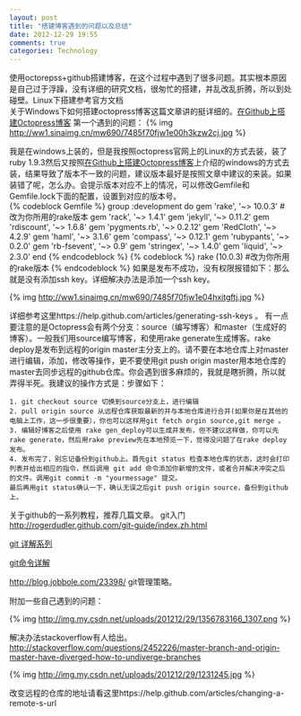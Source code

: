 ```yaml
---
layout: post
title: "搭建博客遇到的问题以及总结"
date: 2012-12-29 19:55
comments: true
categories: Technology
---
```

 使用octorepss+github搭建博客，在这个过程中遇到了很多问题。其实根本原因是自己过于浮躁，没有详细的研究文档，很匆忙的搭建，并乱改乱折腾，所以到处碰壁。Linux下搭建参考官方文档  
  关于Windows下如何搭建octopress博客这篇文章讲的挺详细的。<a href="http://xuhehuan.com/783.html" title="在Github上搭建Octopress博客">在Github上搭建Octopress博客</a>
  第一个遇到的问题：
{% img http://ww1.sinaimg.cn/mw690/7485f70fjw1e00h3kzw2cj.jpg %}

  我是在windows上装的，但是我按照octopress官网上的Linux的方式去装，装了ruby 1.9.3然后又按照<a href="http://xuhehuan.com/783.html"     title="在Github上搭建Octopress博客">在Github上搭建Octopress博客</a>上介绍的windows的方式去装，结果导致了版本不一致的问题，建议版本最好是按照文章中建议的来装。如果装错了呢，怎么办。会提示版本对应不上的情况，可以修改Gemfile和Gemfile.lock下面的配置，设置到对应的版本号。  
{% codeblock Gemfile %}
group :development do
  gem 'rake', '~> 10.0.3' #改为你所用的rake版本
  gem 'rack', '~> 1.4.1'
  gem 'jekyll', '~> 0.11.2'
  gem 'rdiscount', '~> 1.6.8'
  gem 'pygments.rb', '~> 0.2.12'
  gem 'RedCloth', '~> 4.2.9'
  gem 'haml', '~> 3.1.6'
  gem 'compass', '~> 0.12.1'
  gem 'rubypants', '~> 0.2.0'
  gem 'rb-fsevent', '~> 0.9'
  gem 'stringex', '~> 1.4.0'
  gem 'liquid', '~> 2.3.0'
end
{% endcodeblock %}
{% codeblock %}
    rake (10.0.3)  #改为你所用的rake版本
{% endcodeblock %}
  如果是发布不成功，没有权限报错如下：那么就是没有添加ssh key。详细解决办法是添加一个ssh key。

{% img http://ww1.sinaimg.cn/mw690/7485f70fjw1e04hxitgftj.jpg %}


详细参考这里https://help.github.com/articles/generating-ssh-keys 。
有一点要注意的是Octopress会有两个分支：source（编写博客）和master（生成好的博客）。一般我们用source编写博客，和使用rake generate生成博客。rake deploy是发布到远程的origin master主分支上的。请不要在本地仓库上对master进行编辑，添加，修改等操作，更不要使用git push origin master用本地仓库的master去同步远程的github仓库。你会遇到很多麻烦的，我就是瞎折腾，所以就弄得半死。我建议的操作方式是：步骤如下：

    1. git checkout source 切换到source分支上，进行编辑
    2. pull origin source 从远程仓库获取最新的并与本地仓库进行合并(如果你是在其他的电脑上工作，这一步很重要），你也可以这样用git fetch orgin source,git merge 。
    3. 编辑好博客之后使用 rake gen_deploy可以生成并发布，但不建议这样做，你可以先rake generate，然后用rake preview先在本地预览一下，觉得没问题了在rake deploy发布。
    4. 发布完了，别忘记备份到github上。首先git status 检查本地仓库的状态，这时会打印列表并给出相应的指令，然后调用 git add 命令添加你新增的文件，或者合并解决冲突之后的文件。调用git commit -m "yourmessage" 提交。
    最后再用git status确认一下，确认无误之后git push origin source，备份到github上。

<!-- more -->
关于github的一系列教程，推荐几篇文章。
git入门 http://rogerdudler.github.com/git-guide/index.zh.html

<a href= "http://blog.jobbole.com/25775/">git 详解系列</a>

<a href="http://blog.longwin.com.tw/2009/05/git-learn-initial-command-2009/">git命令详解</a>

http://blog.jobbole.com/23398/ git管理策略。

附加一些自己遇到的问题：


{% img http://img.my.csdn.net/uploads/201212/29/1356783166_1307.png %}


解决办法stackoverflow有人给出。http://stackoverflow.com/questions/2452226/master-branch-and-origin-master-have-diverged-how-to-undiverge-branches

{% img http://img.my.csdn.net/uploads/201212/29/1231245.jpg %}

改变远程的仓库的地址请看这里https://help.github.com/articles/changing-a-remote-s-url
